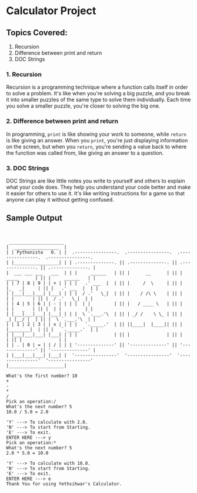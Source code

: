 # Calculator Project

## Topics Covered:

1. Recursion
2. Difference between print and return
3. DOC Strings

### 1. Recursion

Recursion is a programming technique where a function calls itself in order to solve a problem. It's like when you're solving a big puzzle, and you break it into smaller puzzles of the same type to solve them individually. Each time you solve a smaller puzzle, you're closer to solving the big one.

### 2. Difference between print and return

In programming, `print` is like showing your work to someone, while `return` is like giving an answer. When you `print`, you're just displaying information on the screen, but when you `return`, you're sending a value back to where the function was called from, like giving an answer to a question.

### 3. DOC Strings

DOC Strings are like little notes you write to yourself and others to explain what your code does. They help you understand your code better and make it easier for others to use it. It's like writing instructions for a game so that anyone can play it without getting confused.
## Sample Output

```plaintext


 _____________________
|  _________________  |
| | Pythonista   0. | |  .----------------.  .----------------.  .----------------.  .----------------. 
| |_________________| | | .--------------. || .--------------. || .--------------. || .--------------. |
|  ___ ___ ___   ___  | | |     ______   | || |      __      | || |   _____      | || |     ______   | |
| | 7 | 8 | 9 | | + | | | |   .' ___  |  | || |     /  \     | || |  |_   _|     | || |   .' ___  |  | |
| |___|___|___| |___| | | |  / .'   \_|  | || |    / /\ \    | || |    | |       | || |  / .'   \_|  | |
| | 4 | 5 | 6 | | - | | | |  | |         | || |   / ____ \   | || |    | |   _   | || |  | |         | |
| |___|___|___| |___| | | |  \ `.___.'\  | || | _/ /    \ \_ | || |   _| |__/ |  | || |  \ `.___.'\  | |
| | 1 | 2 | 3 | | x | | | |   `._____.'  | || ||____|  |____|| || |  |________|  | || |   `._____.'  | |
| |___|___|___| |___| | | |              | || |              | || |              | || |              | |
| | . | 0 | = | | / | | | '--------------' || '--------------' || '--------------' || '--------------' |
| |___|___|___| |___| |  '----------------'  '----------------'  '----------------'  '----------------' 
|_____________________|

What's the first number? 10
+
-
*
/
Pick an operation:/
What's the next number? 5
10.0 / 5.0 = 2.0

'Y' ---> To calculate with 2.0.
'N' ---> To start from Starting.
'E' ---> To exit.
ENTER HERE ---> y
Pick an operation:*
What's the next number? 5
2.0 * 5.0 = 10.0

'Y' ---> To calculate with 10.0.
'N' ---> To start from Starting.
'E' ---> To exit.
ENTER HERE ---> e
Thank You for using Yethsihwar's Calculator.
